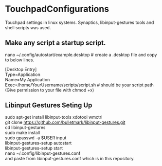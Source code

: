 # TouchpadConfigurations
Touchpad settings in linux systems. Synaptics, libinput-gestures tools and shell scripts was used.

## Make any script a startup script.
nano ~/.config/autostart/example.desktop  # create a .desktop file and copy to below lines.

[Desktop Entry]  
Type=Application  
Name=My Application  
Exec=/home/YourUsername/scripts/script.sh  # should be your script path (Give permission to your file with chmod +x)


## Libinput Gestures Seting Up
sudo apt-get install libinput-tools xdotool wmctrl  
git clone https://github.com/bulletmark/libinput-gestures.git  
cd libinput-gestures  
sudo make install  
sudo gpasswd -a $USER input  
libinput-gestures-setup autostart  
libinput-gestures-setup start  
nano ~/.config/libinput-gestures.conf  
and paste from libinput-gestures.conf which is in this repository.  
